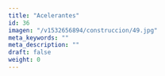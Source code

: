 ```yaml
---
title: "Acelerantes"
id: 36
imagen: "/v1532656894/construccion/49.jpg"
meta_keywords: ""
meta_description: ""
draft: false
weight: 0
---
```

